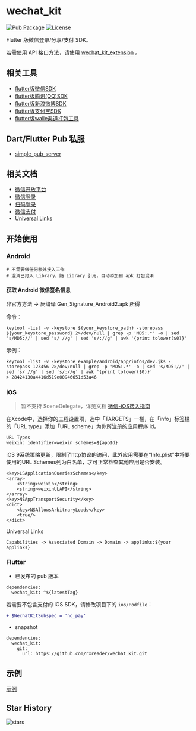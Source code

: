 # wechat_kit

[![Pub Package](https://img.shields.io/pub/v/wechat_kit.svg)](https://pub.dev/packages/wechat_kit)
[![License](https://img.shields.io/github/license/RxReader/wechat_kit)](https://github.com/rxreader/wechat_kit/blob/master/LICENSE)

Flutter 版微信登录/分享/支付 SDK。

若需使用 API 接口方法，请使用 [wechat_kit_extension](https://pub.flutter-io.cn/packages/wechat_kit_extension) 。

## 相关工具

* [flutter版微信SDK](https://github.com/rxreader/wechat_kit)
* [flutter版腾讯(QQ)SDK](https://github.com/rxreader/tencent_kit)
* [flutter版新浪微博SDK](https://github.com/rxreader/weibo_kit)
* [flutter版支付宝SDK](https://github.com/rxreader/alipay_kit)
* [flutter版walle渠道打包工具](https://github.com/rxreader/walle_kit)

## Dart/Flutter Pub 私服

* [simple_pub_server](https://github.com/rxreader/simple_pub_server)

## 相关文档

* [微信开放平台](https://open.weixin.qq.com/)
* [微信登录](https://open.weixin.qq.com/cgi-bin/showdocument?action=dir_list&t=resource/res_list&verify=1&id=open1419317851&token=&lang=zh_CN)
* [扫码登录](https://open.weixin.qq.com/cgi-bin/showdocument?action=dir_list&t=resource/res_list&verify=1&id=215238808828h4XN&token=&lang=zh_CN)
* [微信支付](https://open.weixin.qq.com/cgi-bin/showdocument?action=dir_list&t=resource/res_list&verify=1&id=open1419317780&token=&lang=zh_CN)
* [Universal Links](https://developer.apple.com/documentation/uikit/inter-process_communication/allowing_apps_and_websites_to_link_to_your_content)

## 开始使用

### Android

```
# 不需要做任何额外接入工作
# 混淆已打入 Library，随 Library 引用，自动添加到 apk 打包混淆
```

#### 获取 Android 微信签名信息

非官方方法 -> 反编译 Gen_Signature_Android2.apk 所得

命令：

```shell
keytool -list -v -keystore ${your_keystore_path} -storepass ${your_keystore_password} 2>/dev/null | grep -p 'MD5:.*' -o | sed 's/MD5://' | sed 's/ //g' | sed 's/://g' | awk '{print tolower($0)}'
```

示例：

```shell
keytool -list -v -keystore example/android/app/infos/dev.jks -storepass 123456 2>/dev/null | grep -p 'MD5:.*' -o | sed 's/MD5://' | sed 's/ //g' | sed 's/://g' | awk '{print tolower($0)}'
> 28424130a4416d519e00946651d53a46
```

### iOS

> 暂不支持 SceneDelegate，详见文档 [微信-iOS接入指南](https://developers.weixin.qq.com/doc/oplatform/Mobile_App/Access_Guide/iOS.html)

在Xcode中，选择你的工程设置项，选中「TARGETS」一栏，在「info」标签栏的「URL type」添加「URL scheme」为你所注册的应用程序 id。

```
URL Types
weixin: identifier=weixin schemes=${appId}
```

iOS 9系统策略更新，限制了http协议的访问，此外应用需要在“Info.plist”中将要使用的URL Schemes列为白名单，才可正常检查其他应用是否安装。

```plist
<key>LSApplicationQueriesSchemes</key>
<array>
	<string>weixin</string>
	<string>weixinULAPI</string>
</array>
<key>NSAppTransportSecurity</key>
<dict>
	<key>NSAllowsArbitraryLoads</key>
	<true/>
</dict>
```

Universal Links

```
Capabilities -> Associated Domain -> Domain -> applinks:${your applinks}
```

### Flutter

* 已发布的 pub 版本

```
dependencies:
  wechat_kit: ^${latestTag}
```

若需要不包含支付的 iOS SDK，请修改项目下的 `ios/Podfile`：

```diff 
+ $WechatKitSubspec = 'no_pay'
```

* snapshot

```
dependencies:
  wechat_kit:
    git:
      url: https://github.com/rxreader/wechat_kit.git
```

## 示例

[示例](./example/lib/main.dart)

## Star History

![stars](https://starchart.cc/rxreader/wechat_kit.svg)
